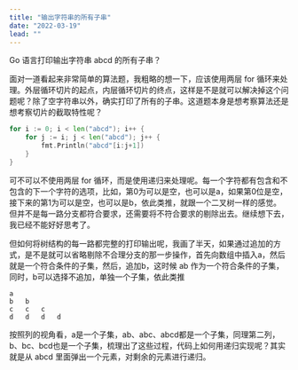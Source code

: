 ```yaml
---
title: "输出字符串的所有子串"
date: "2022-03-19"
lead: ""
---
```

Go 语言打印输出字符串 abcd 的所有子串？

面对一道看起来非常简单的算法题，我粗略的想一下，应该使用两层 for 循环来处理。外层循环切片的起点，内层循环切片的终点，这样是不是就可以解决掉这个问题呢？除了空字符串以外，确实打印了所有的子串。这道题本身是想考察算法还是想考察切片的截取特性呢？

```go
for i := 0; i < len("abcd"); i++ {
    for j := i; j < len("abcd"); j++ {
        fmt.Println("abcd"[i:j+1])
    }
}
```

可不可以不使用两层 for 循环，而是使用递归来处理呢。每一个字符都有包含和不包含的下一个字符的选项，比如，第0为可以是空，也可以是a，如果第0位是空，接下来的第1为可以是空，也可以是b，依此类推，就跟一个二叉树一样的感觉。但并不是每一路分支都符合要求，还需要将不符合要求的剔除出去。继续想下去，我已经不能好好思考了。

但如何将树结构的每一路都完整的打印输出呢，我画了半天，如果通过追加的方式，是不是就可以省略剔除不合理分支的那一步操作，首先向数组中插入a，然后就是一个符合条件的子集，然后，追加b，这时候 ab 作为一个符合条件的子集，同时，b可以选择不追加，单独一个子集，依此类推

```
a
b   b
c   c   c
d   d   d   d
```

按照列的视角看，a是一个子集，ab、abc、abcd都是一个子集，同理第二列，b、bc、bcd也是一个子集，梳理出了这些过程，代码上如何用递归实现呢？其实就是从 abcd 里面弹出一个元素，对剩余的元素进行递归。